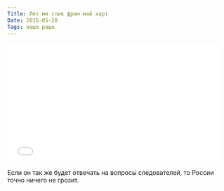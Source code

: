```yaml
---
Title: Лет ми спик фром май харт
Date: 2015-05-28
Tags: наша раша
---
```


<div class="text"><iframe src="//coub.com/embed/6mth1?muted=false&amp;autostart=false&amp;originalSize=false&amp;hideTopBar=false&amp;startWithHD=false" allowfullscreen="true" frameborder="0" width="480" height="270"></iframe><br /><br />
Если он так же будет отвечать на вопросы следователей, то России точно ничего не грозит.</div>